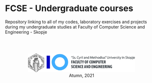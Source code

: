 # FCSE - Undergraduate courses
Repository linking to all of my codes, laboratory exercises and projects during my undergraduate studies at Faculty of Computer Science and Engineering - Skopje

<br>
<br>


<p align="center">
<img src="https://raw.githubusercontent.com/zelenelez/images/master/finki.jpg" width=70%;></img> <br>
Atumn, 2021
</p>
